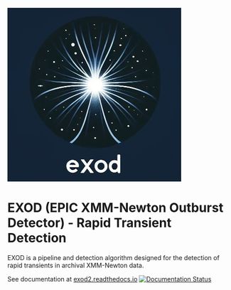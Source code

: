 ![](docs/images/EXOD_Logo.png)
# EXOD (EPIC XMM-Newton Outburst Detector) - Rapid Transient Detection

EXOD is a pipeline and detection algorithm designed for the detection of rapid
transients in archival XMM-Newton data.

See documentation at [exod2.readthedocs.io](https://exod2.readthedocs.io/)
[![Documentation Status](https://readthedocs.org/projects/exod2/badge/?version=latest)](https://exod2.readthedocs.io/en/latest/?badge=latest)
